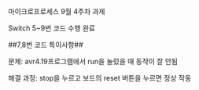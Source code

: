 마이크로프로세스 9월 4주차 과제 

Switch 5~9번 코드 수행 완료

##7,8번 코드 특이사항##

문제: avr4.19프로그램에서 run을 눌렀을 때 동작이 잘 안됨 

해결 과정: stop을 누르고 보드의 reset 버튼을 누르면 정상 작동 
